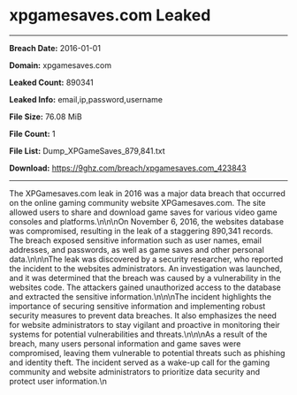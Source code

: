 # xpgamesaves.com Leaked

------------
**Breach Date:** 2016-01-01

**Domain:** xpgamesaves.com

**Leaked Count:** 890341

**Leaked Info:** email,ip,password,username

**File Size:** 76.08 MiB

**File Count:** 1

**File List:** Dump_XPGameSaves_879,841.txt

**Download:** https://9ghz.com/breach/xpgamesaves.com_423843

------------
The XPGamesaves.com leak in 2016 was a major data breach that occurred on the online gaming community website XPGamesaves.com. The site allowed users to share and download game saves for various video game consoles and platforms.\n\n\nOn November 6, 2016, the websites database was compromised, resulting in the leak of a staggering 890,341 records. The breach exposed sensitive information such as user names, email addresses, and passwords, as well as game saves and other personal data.\n\n\nThe leak was discovered by a security researcher, who reported the incident to the websites administrators. An investigation was launched, and it was determined that the breach was caused by a vulnerability in the websites code. The attackers gained unauthorized access to the database and extracted the sensitive information.\n\n\nThe incident highlights the importance of securing sensitive information and implementing robust security measures to prevent data breaches. It also emphasizes the need for website administrators to stay vigilant and proactive in monitoring their systems for potential vulnerabilities and threats.\n\n\nAs a result of the breach, many users personal information and game saves were compromised, leaving them vulnerable to potential threats such as phishing and identity theft. The incident served as a wake-up call for the gaming community and website administrators to prioritize data security and protect user information.\n
